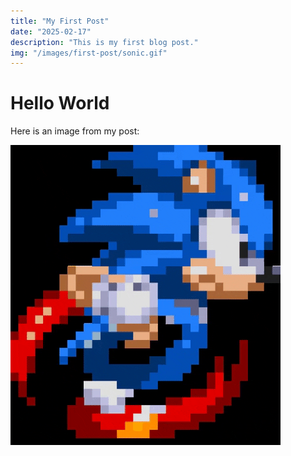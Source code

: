 ```yaml
---
title: "My First Post"
date: "2025-02-17"
description: "This is my first blog post."
img: "/images/first-post/sonic.gif"
---
```


# Hello World

Here is an image from my post:

![sonic](sonic.gif)